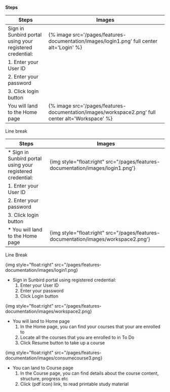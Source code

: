 
**Steps**

Steps   												  | Images
----------------------------------------------------------|--------
Sign in Sunbird portal using your registered credential:  | {% image src='/pages/features-documentation/images/login1.png' full center alt='Login' %}
1. Enter your User ID   								  | 
2. Enter your password  								  |
3. Click login button   								  | 
You will land to the Home page    					      | {% image src='/pages/features-documentation/images/workspace2.png' full center alt='Workspace' %}







Line break

Steps   | Images
--------|--------
* Sign in Sunbird portal using your registered credential:  | {img style="float:right" src="/pages/features-documentation/images/login1.png'}
1. Enter your User ID   | 
2. Enter your password  |
3. Click login button   | 
* You will land to the Home page    | {img style="float:right" src="/pages/features-documentation/images/workspace2.png'}








Line Break

{img style="float:right" src="/pages/features-documentation/images/login1.png}

- Sign in Sunbird portal using registered credential:
    1. Enter your User ID
    1. Enter your password
    1. Click Login button

{img style="float:right" src="/pages/features-documentation/images/workspace2.png}

- You will land to Home page
    1. In the Home page, you can find your courses that your are enrolled to
    1. Locate all the courses that you are enrolled to in To Do
    1. Click Resume button to take up a course

{img style="float:right" src="/pages/features-documentation/images/consumecourse3.png}

- You can land to Course page
    1. In the Course page, you can find details about the course content, structure, progress etc
    1. Click (pdf icon) link, to read printable study material
